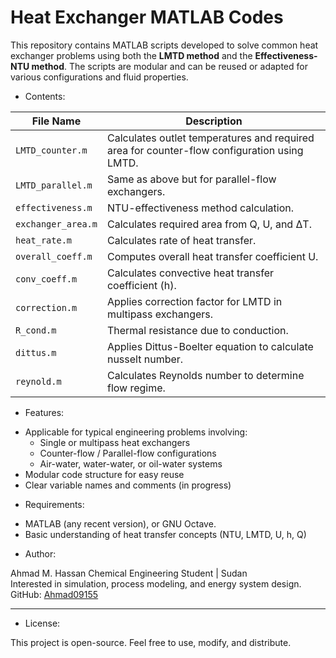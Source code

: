 # Heat Exchanger MATLAB Codes

This repository contains MATLAB scripts developed to solve common heat exchanger problems using both the **LMTD method** and the **Effectiveness-NTU method**. The scripts are modular and can be reused or adapted for various configurations and fluid properties.

* Contents:

| File Name          | Description |
|------------------  |-------------|
| `LMTD_counter.m`   |  Calculates outlet temperatures and required area for counter-flow configuration using LMTD. 
| `LMTD_parallel.m`  | Same as above but for parallel-flow exchangers. |
| `effectiveness.m`  | NTU-effectiveness method calculation. |
| `exchanger_area.m` | Calculates required area from Q, U, and ΔT. |
| `heat_rate.m`      | Calculates rate of heat transfer. |
| `overall_coeff.m`  | Computes overall heat transfer coefficient U. |
| `conv_coeff.m`     | Calculates convective heat transfer coefficient (h). |
| `correction.m`     | Applies correction factor for LMTD in multipass exchangers. |
| `R_cond.m`         | Thermal resistance due to conduction. |
| `dittus.m`         | Applies Dittus-Boelter equation to calculate nusselt number. |
| `reynold.m`        | Calculates Reynolds number to determine flow regime. |

*  Features:

- Applicable for typical engineering problems involving:
  - Single or multipass heat exchangers
  - Counter-flow / Parallel-flow configurations
  - Air-water, water-water, or oil-water systems
- Modular code structure for easy reuse
- Clear variable names and comments (in progress)

* Requirements:

- MATLAB (any recent version), or GNU Octave.
- Basic understanding of heat transfer concepts (NTU, LMTD, U, h, Q)

* Author:

Ahmad M. Hassan
Chemical Engineering Student | Sudan  
Interested in simulation, process modeling, and energy system design.  
GitHub: [Ahmad09155](https://github.com/Ahmad09155)

---

* License:

This project is open-source. Feel free to use, modify, and distribute.
